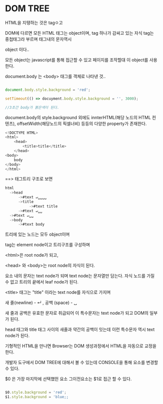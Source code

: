 # DOM TREE

HTML을 지탱하는 것은 tagㅇ고 

DOM에 다르면 모든 HTML 태그는 object이며, tag 하나가 감싸고 있는 자식 tag는 중첩태그라 부르며 태그내의 문자역시

object 이다..


모든 object는 javascript를 통해 접근할 수 있고 페이지를 조작할댸 이 object를 사용한다. 


document.body 는 \<body\> 태그를 객체로 나타낸 것.. 

```javascript

document.body.style.background = 'red';

setTimeout(() => docuyment.body.style.background = '', 3000); 

//3초간 body가 붉은색이 된다.
```

document.body의 style.background 외에도 innterHTML(해당 노드의 HTML 컨텐츠), offsetWidth(해당노드의 픽셀너비) 등등의 다양한 property가 존재한다. 


```javascript
<!DOCTYPE HTML>
<html>
    <head>
        <title>title</title>
    </head>
<body>
    body
</body>
</html>

```

\=\=\> 태그트리 구조로 보면

```javascript
html 
  ->head
      ->#text ↵␣␣␣␣
      ->title
           ->#text title
      ->#text ↵␣␣
  ->#text ↵␣␣
  ->body
      ->#text body
```

트리에 있는 노드는 모두 object이며 

tag는 element node이고 트리구조를 구성하며

\<html\>은 root node가 되고,

\<head\> 와 \<body\>는 root node의 자식이 된다.

요소 내의 문자는 text node가 되며 text node는 문자열만 담는다. 자식 노드를 가질 수 없고 트리의 끝에서 leaf node가 된다.

\<title\> 태그는 "title" 이라는 text node를 자식으로 가지며 

새 줄\(newline\) - ↵ , 공백 \(space\) - ␣ 

새 줄과 공백은 유효한 문자로 취급되어 이 특수문자는 text node가 되고 DOM의 일부가 된다.

head 태그와 title 태그 사이의 새줄과 약간의 공백이 잇는데 이런 특수문자 역시 text node가 된다. 

기형적인 HTML을 만나면 Browser는 DOM 생성과정에서 HTML을 자동으로 교정을 한다. 

개발자 도구에서 DOM TREE에 대해서 볼 수 있는데 CONSOLE을 통해 요소를 변경할 수 있다. 

\$0 은 가장 마지막에 선택했떤 요소 그이전요소는 \$1로 접근 할 수 있다.

```javascript

$0.style.background = 'red';
$1.style.background = 'blue;;
```

